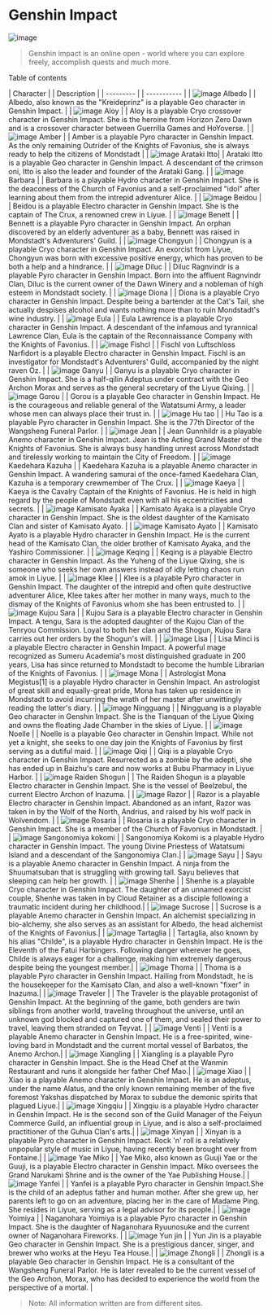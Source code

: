 #  Genshin Impact

![image](https://user-images.githubusercontent.com/102704355/161384782-4dec4ee7-31f9-4e15-9437-51898c88386b.png)

> Genshin impact is an online open - world where you can explore freely, accomplish quests and much more. 

Table of contents


| Character | | Description |
| --------- | | ----------- |
| ![image](https://user-images.githubusercontent.com/102704355/161661836-afc691c4-9ba5-44d4-9b58-b13a6da9aff4.png)  Albedo | | Albedo, also known as the "Kreideprinz" is a playable Geo character in Genshin Impact. |
| ![image](https://user-images.githubusercontent.com/102704355/161661861-e18153b0-ada6-4e44-8457-f2fad1efa8f9.png)  Aloy | | Aloy is a playable Cryo crossover character in Genshin Impact. She is the heroine from Horizon Zero Dawn and is a crossover character between Guerrilla Games and HoYoverse. |
| ![image](https://user-images.githubusercontent.com/102704355/161661880-fedd17ca-6a90-4954-94f0-573697f1f1a1.png)  Amber | | Amber is a playable Pyro character in Genshin Impact. As the only remaining Outrider of the Knights of Favonius, she is always ready to help the citizens of Mondstadt  |
| ![image](https://user-images.githubusercontent.com/102704355/161662156-a875e502-53a8-4b6e-abee-e12b25d9d800.png)  Arataki Itto| | Arataki Itto is a playable Geo character in Genshin Impact. A descendant of the crimson oni, Itto is also the leader and founder of the Arataki Gang. |
| ![image](https://user-images.githubusercontent.com/102704355/161662196-308888af-f42c-47c8-8151-996d02082a8f.png)  Barbara | | Barbara is a playable Hydro character in Genshin Impact. She is the deaconess of the Church of Favonius and a self-proclaimed "idol" after learning about them from the intrepid adventurer Alice. |
| ![image](https://user-images.githubusercontent.com/102704355/161662260-794d043b-439b-4b69-ae45-56806007b6b3.png)  Beidou | | Beidou is a playable Electro character in Genshin Impact. She is the captain of The Crux, a renowned crew in Liyue. |
| ![image](https://user-images.githubusercontent.com/102704355/161662283-fec4eb07-64c3-4b5e-a542-99cb66964e7a.png)  Benett | | Bennett is a playable Pyro character in Genshin Impact. An orphan discovered by an elderly adventurer as a baby, Bennett was raised in Mondstadt's Adventurers' Guild.  |
| ![image](https://user-images.githubusercontent.com/102704355/161662301-ae259bf9-d4dd-4f53-b4bf-321d69940f17.png)  Chongyun | | Chongyun is a playable Cryo character in Genshin Impact. An exorcist from Liyue, Chongyun was born with excessive positive energy, which has proven to be both a help and a hindrance. |
| ![image](https://user-images.githubusercontent.com/102704355/161662316-4af6b97a-ca2f-4ba1-9491-e817fb1a1e72.png)  Diluc | | Diluc Ragnvindr is a playable Pyro character in Genshin Impact. Born into the affluent Ragnvindr Clan, Diluc is the current owner of the Dawn Winery and a nobleman of high esteem in Mondstadt society. |
| ![image](https://user-images.githubusercontent.com/102704355/161664834-d7e8d39d-3790-45da-b567-49f3515600f7.png)  Diona | | Diona is a playable Cryo character in Genshin Impact. Despite being a bartender at the Cat's Tail, she actually despises alcohol and wants nothing more than to ruin Mondstadt's wine industry. |
| ![image](https://user-images.githubusercontent.com/102704355/161664856-14adb87c-e25e-432e-bb01-75b8fbdd9d97.png)  Eula | | Eula Lawrence is a playable Cryo character in Genshin Impact. A descendant of the infamous and tyrannical Lawrence Clan, Eula is the captain of the Reconnaissance Company with the Knights of Favonius. |
| ![image](https://user-images.githubusercontent.com/102704355/161664872-91e3acb4-f3ff-4f44-9930-fbd3de810c21.png)  Fishcl | | Fischl von Luftschloss Narfidort is a playable Electro character in Genshin Impact. Fischl is an investigator for Mondstadt's Adventurers' Guild, accompanied by the night raven Oz. |
| ![image](https://user-images.githubusercontent.com/102704355/161664901-c3a855c2-6bc5-4d6b-945a-1acf6e432862.png)  Ganyu | | Ganyu is a playable Cryo character in Genshin Impact. She is a half-qilin Adeptus under contract with the Geo Archon Morax and serves as the general secretary of the Liyue Qixing. |
| ![image](https://user-images.githubusercontent.com/102704355/161664918-acaa96c6-e05f-45e5-b442-72695b139184.png)  Gorou | | Gorou is a playable Geo character in Genshin Impact. He is the courageous and reliable general of the Watatsumi Army, a leader whose men can always place their trust in. |
| ![image](https://user-images.githubusercontent.com/102704355/161664948-c402e730-daf3-44cf-9a4e-089dbfce7a9d.png)  Hu tao | | Hu Tao is a playable Pyro character in Genshin Impact. She is the 77th Director of the Wangsheng Funeral Parlor. |
| ![image](https://user-images.githubusercontent.com/102704355/161665040-d1aeb5f9-53ee-4af4-ae8e-53624c63a615.png)  Jean | | Jean Gunnhildr is a playable Anemo character in Genshin Impact. Jean is the Acting Grand Master of the Knights of Favonius. She is always busy handling unrest across Mondstadt and tirelessly working to maintain the City of Freedom. |
| ![image](https://user-images.githubusercontent.com/102704355/161665215-74e3bddb-6917-4501-a1e3-c959153dbe55.png)  Kaedehara Kazuha | | Kaedehara Kazuha is a playable Anemo character in Genshin Impact. A wandering samurai of the once-famed Kaedehara Clan, Kazuha is a temporary crewmember of The Crux. |
| ![image](https://user-images.githubusercontent.com/102704355/161665305-72639ebb-8735-4199-8536-6911f29c2401.png)  Kaeya | | Kaeya is the Cavalry Captain of the Knights of Favonius. He is held in high regard by the people of Mondstadt even with all his eccentricities and secrets. |
| ![image](https://user-images.githubusercontent.com/102704355/161665330-18e42e65-1b25-49b7-9827-8fd6276aebb3.png)  Kamisato Ayaka | | Kamisato Ayaka is a playable Cryo character in Genshin Impact. She is the oldest daughter of the Kamisato Clan and sister of Kamisato Ayato. |
| ![image](https://user-images.githubusercontent.com/102704355/161665347-3b185f13-3aba-4d9a-9658-d11ba66063b8.png)  Kamisato Ayato | | Kamisato Ayato is a playable Hydro character in Genshin Impact. He is the current head of the Kamisato Clan, the older brother of Kamisato Ayaka, and the Yashiro Commissioner. |
| ![image](https://user-images.githubusercontent.com/102704355/161665364-8cb3c641-7801-401b-b7ea-3dac391c0221.png)  Keqing | | Keqing is a playable Electro character in Genshin Impact. As the Yuheng of the Liyue Qixing, she is someone who seeks her own answers instead of idly letting chaos run amok in Liyue.  |
| ![image](https://user-images.githubusercontent.com/102704355/161665383-ba69c71d-f033-478a-bbd5-2ce9d5a25bab.png)  Klee | | Klee is a playable Pyro character in Genshin Impact. The daughter of the intrepid and often quite destructive adventurer Alice, Klee takes after her mother in many ways, much to the dismay of the Knights of Favonius whom she has been entrusted to. |
| ![image](https://user-images.githubusercontent.com/102704355/161665399-20d0c6e4-146b-421a-87cf-c0bfc2237b23.png)  Kujou Sara | | Kujou Sara is a playable Electro character in Genshin Impact. A tengu, Sara is the adopted daughter of the Kujou Clan of the Tenryou Commission. Loyal to both her clan and the Shogun, Kujou Sara carries out her orders by the Shogun's will. |
| ![image](https://user-images.githubusercontent.com/102704355/161665772-b6de8241-f4d3-4f2d-8bd1-0e90a72042d1.png)  Lisa | | Lisa Minci is a playable Electro character in Genshin Impact. A powerful mage recognized as Sumeru Academia's most distinguished graduate in 200 years, Lisa has since returned to Mondstadt to become the humble Librarian of the Knights of Favonius. |
| ![image](https://user-images.githubusercontent.com/102704355/161665795-9464fa97-9fc1-4346-91b6-fc1b67482eeb.png)  Mona | | Astrologist Mona Megistus[1] is a playable Hydro character in Genshin Impact. An astrologist of great skill and equally-great pride, Mona has taken up residence in Mondstadt to avoid incurring the wrath of her master after unwittingly reading the latter's diary. |
| ![image](https://user-images.githubusercontent.com/102704355/161667965-408c9db2-c7c9-4881-b77e-64f94166d672.png)  Ningguang | | Ningguang is a playable Geo character in Genshin Impact. She is the Tianquan of the Liyue Qixing and owns the floating Jade Chamber in the skies of Liyue. |
| ![image](https://user-images.githubusercontent.com/102704355/161667981-71013a9a-1d98-45c9-83e9-244410c530a1.png)  Noelle | | Noelle is a playable Geo character in Genshin Impact. While not yet a knight, she seeks to one day join the Knights of Favonius by first serving as a dutiful maid. |
| ![image](https://user-images.githubusercontent.com/102704355/161668043-28c67cc5-ae5f-4fab-80bc-aeed7f45e77b.png)  Qiqi | | Qiqi is a playable Cryo character in Genshin Impact. Resurrected as a zombie by the adepti, she has ended up in Baizhu's care and now works at Bubu Pharmacy in Liyue Harbor. |
| ![image](https://user-images.githubusercontent.com/102704355/161668058-cf742bd0-dfce-4809-b58a-3826362c86e5.png)  Raiden Shogun | | The Raiden Shogun is a playable Electro character in Genshin Impact. She is the vessel of Beelzebul, the current Electro Archon of Inazuma. |
| ![image](https://user-images.githubusercontent.com/102704355/161668154-2f39c801-294b-47a7-94cc-1e710a03a6d1.png)  Razor | | Razor is a playable Electro character in Genshin Impact. Abandoned as an infant, Razor was taken in by the Wolf of the North, Andrius, and raised by his wolf pack in Wolvendom. |
| ![image](https://user-images.githubusercontent.com/102704355/161668174-8bf6fd4b-db1b-4fc4-91df-2c1d9b0b1d5a.png)  Rosaria | | Rosaria is a playable Cryo character in Genshin Impact. She is a member of the Church of Favonius in Mondstadt. |
| ![image](https://user-images.githubusercontent.com/102704355/161668528-f8330560-d52d-4bce-a7bc-e5ef96ba207f.png)  Sangonomiya kokomi | | Sangonomiya Kokomi is a playable Hydro character in Genshin Impact. The young Divine Priestess of Watatsumi Island and a descendant of the Sangonomiya Clan.|
| ![image](https://user-images.githubusercontent.com/102704355/161668543-922dd09f-b433-4071-a89d-e952c9001e32.png)  Sayu | | Sayu is a playable Anemo character in Genshin Impact. A ninja from the Shuumatsuban that is struggling with growing tall. Sayu believes that sleeping can help her growth. |
| ![image](https://user-images.githubusercontent.com/102704355/161668560-f2d54fec-e04e-4126-985f-8948afe8b0e4.png)  Shenhe |  | Shenhe is a playable Cryo character in Genshin Impact. The daughter of an unnamed exorcist couple, Shenhe was taken in by Cloud Retainer as a disciple following a traumatic incident during her childhood.|
| ![image](https://user-images.githubusercontent.com/102704355/161668581-f6704bfa-80ea-4d58-b489-ffe1414883f4.png)  Sucrose | | Sucrose is a playable Anemo character in Genshin Impact. An alchemist specializing in bio-alchemy, she also serves as an assistant for Albedo, the head alchemist of the Knights of Favonius.|
| ![image](https://user-images.githubusercontent.com/102704355/161668597-a706123e-afc8-4f6b-b6bd-2f31058c2186.png)  Tartaglia | | Tartaglia, also known by his alias "Childe", is a playable Hydro character in Genshin Impact. He is the Eleventh of the Fatui Harbingers. Following danger wherever he goes, Childe is always eager for a challenge, making him extremely dangerous despite being the youngest member.|
| ![image](https://user-images.githubusercontent.com/102704355/161668609-3705188b-9a3c-4569-ae7f-7bee325d5311.png)  Thoma |  | Thoma is a playable Pyro character in Genshin Impact. Hailing from Mondstadt, he is the housekeeper for the Kamisato Clan, and also a well-known "fixer" in Inazuma.|
| ![image](https://user-images.githubusercontent.com/102704355/161668622-72534374-17c6-431a-a8ad-325990d0b5cb.png)  Traveler | | The Traveler is the playable protagonist of Genshin Impact. At the beginning of the game, both genders are twin siblings from another world, traveling throughout the universe, until an unknown god blocked and captured one of them, and sealed their power to travel, leaving them stranded on Teyvat. | 
| ![image](https://user-images.githubusercontent.com/102704355/161668637-f1e292c7-7b07-44ac-b723-890bd1591a03.png)  Venti | | Venti is a playable Anemo character in Genshin Impact. He is a free-spirited, wine-loving bard in Mondstadt and the current mortal vessel of Barbatos, the Anemo Archon.|
| ![image](https://user-images.githubusercontent.com/102704355/161668650-e6b38684-eaa6-4c0b-8232-d09739d7091d.png)  Xiangling | | Xiangling is a playable Pyro character in Genshin Impact. She is the Head Chef at the Wanmin Restaurant and runs it alongside her father Chef Mao.|
| ![image](https://user-images.githubusercontent.com/102704355/161668742-3654e562-06ac-476f-a3f7-42aebdbc2a3b.png)  Xiao | | Xiao is a playable Anemo character in Genshin Impact. He is an adeptus, under the name Alatus, and the only known remaining member of the five foremost Yakshas dispatched by Morax to subdue the demonic spirits that plagued Liyue.|
| ![image](https://user-images.githubusercontent.com/102704355/161668758-71f18963-26ab-49e3-9cb9-f73335dcb2aa.png)  Xingqiu | | Xingqiu is a playable Hydro character in Genshin Impact. He is the second son of the Guild Manager of the Feiyun Commerce Guild, an influential group in Liyue, and is also a self-proclaimed practitioner of the Guhua Clan's arts.|
| ![image](https://user-images.githubusercontent.com/102704355/161668778-57aa0088-a5cf-4b7f-b872-8db65fbbd78a.png)  Xinyan | | Xinyan is a playable Pyro character in Genshin Impact. Rock 'n' roll is a relatively unpopular style of music in Liyue, having recently been brought over from Fontaine.|
| ![image](https://user-images.githubusercontent.com/102704355/161668791-cd08e1a9-4ec9-4d64-8e5e-73fbed086406.png)  Yae Miko | | Yae Miko, also known as Guuji Yae  or the Guuji, is a playable Electro character in Genshin Impact. Miko oversees the Grand Narukami Shrine and is the owner of the Yae Publishing House.|
| ![image](https://user-images.githubusercontent.com/102704355/161668810-5690c25e-3c75-45f5-b65a-87541e7687d5.png)  Yanfei | | Yanfei is a playable Pyro character in Genshin Impact.She is the child of an adeptus father and human mother. After she grew up, her parents left to go on an adventure, placing her in the care of Madame Ping. She resides in Liyue, serving as a legal advisor for its people.|
| ![image](https://user-images.githubusercontent.com/102704355/161668821-2c196d34-5e87-4620-9f7e-1805be528ac6.png)  Yoimiya | | Naganohara Yoimiya is a playable Pyro character in Genshin Impact. She is the daughter of Naganohara Ryuunosuke and the current owner of Naganohara Fireworks. |
| ![image](https://user-images.githubusercontent.com/102704355/161668844-7919e7bf-d9cf-4b23-9df3-be8e7e030984.png)  Yun jin | | Yun Jin is a playable Geo character in Genshin Impact. She is a prestigious dancer, singer, and brewer who works at the Heyu Tea House.|
| ![image](https://user-images.githubusercontent.com/102704355/161668854-816a04b3-5820-45b8-b4c0-0722d344a6da.png)  Zhongli | | Zhongli is a playable Geo character in Genshin Impact. He is a consultant of the Wangsheng Funeral Parlor. He is later revealed to be the current vessel of the Geo Archon, Morax, who has decided to experience the world from the perspective of a mortal. |

> Note: All information written are from different sites.
